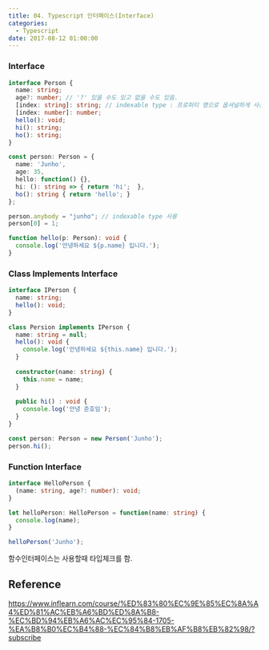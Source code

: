 ```yaml
---
title: 04. Typescript 인터페이스(Interface)
categories:
  - Typescript
date: 2017-08-12 01:00:00
---
```


### Interface

````typescript
interface Person {
  name: string;
  age?: number; // '?' 있을 수도 있고 없을 수도 있음.
  [index: string]: string; // indexable type : 프로퍼티 명으로 옵셔널하게 사용가능
  [index: number]: number;
  hello(): void;
  hi(): string;
  ho(): string;
}

const person: Person = {
  name: 'Junho',
  age: 35,
  hello: function() {},
  hi: (): string => { return 'hi';  },
  ho(): string { return 'hello'; }
};

person.anybody = "junho"; // indexable type 사용
person[0] = 1;

function hello(p: Person): void {
  console.log('안녕하세요 ${p.name} 입니다.');
}
````



### Class Implements Interface

````typescript
interface IPerson {
  name: string;
  hello(): void;
}

class Persion implements IPerson {
  name: string = null;
  hello(): void {
    console.log('안녕하세요 ${this.name} 입니다.');
  }
  
  constructor(name: string) {
    this.name = name;
  }
  
  public hi() : void {
    console.log('안녕 준호임');
  }
}

const person: Person = new Person('Junho');
person.hi();
````

### Function Interface

````typescript
interface HelloPerson {
  (name: string, age?: number): void;
}

let helloPerson: HelloPerson = function(name: string) {
  console.log(name);
}

helloPerson('Junho');
````

함수인터페이스는 사용할때 타입체크를 함.



## Reference

https://www.inflearn.com/course/%ED%83%80%EC%9E%85%EC%8A%A4%ED%81%AC%EB%A6%BD%ED%8A%B8-%EC%BD%94%EB%A6%AC%EC%95%84-1705-%EA%B8%B0%EC%B4%88-%EC%84%B8%EB%AF%B8%EB%82%98/?subscribe